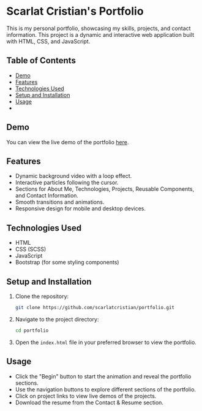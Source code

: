 # Scarlat Cristian's Portfolio

This is my personal portfolio, showcasing my skills, projects, and contact information. This project is a dynamic and interactive web application built with HTML, CSS, and JavaScript.

## Table of Contents

- [Demo](#demo)
- [Features](#features)
- [Technologies Used](#technologies-used)
- [Setup and Installation](#setup-and-installation)
- [Usage](#usage)
- 
## Demo

You can view the live demo of the portfolio [here](#).

## Features

- Dynamic background video with a loop effect.
- Interactive particles following the cursor.
- Sections for About Me, Technologies, Projects, Reusable Components, and Contact Information.
- Smooth transitions and animations.
- Responsive design for mobile and desktop devices.

## Technologies Used

- HTML
- CSS (SCSS)
- JavaScript
- Bootstrap (for some styling components)

## Setup and Installation

1. Clone the repository:
    ```bash
    git clone https://github.com/scarlatcristian/portfolio.git
    ```
2. Navigate to the project directory:
    ```bash
    cd portfolio
    ```
3. Open the `index.html` file in your preferred browser to view the portfolio.

## Usage

- Click the "Begin" button to start the animation and reveal the portfolio sections.
- Use the navigation buttons to explore different sections of the portfolio.
- Click on project links to view live demos of the projects.
- Download the resume from the Contact & Resume section.
